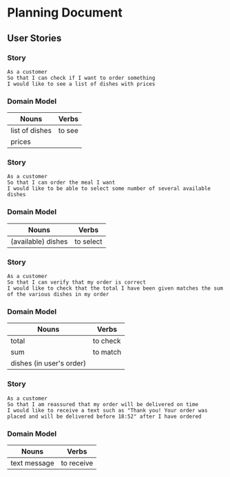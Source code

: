 # Planning Document

## User Stories

### Story

```
As a customer
So that I can check if I want to order something
I would like to see a list of dishes with prices
```

### Domain Model

| Nouns          | Verbs  |
| -------------- | ------ |
| list of dishes | to see |
| prices         |        |

### Story

```
As a customer
So that I can order the meal I want
I would like to be able to select some number of several available dishes
```

### Domain Model

| Nouns              | Verbs     |
| ------------------ | --------- |
| (available) dishes | to select |

### Story

```
As a customer
So that I can verify that my order is correct
I would like to check that the total I have been given matches the sum of the various dishes in my order
```

### Domain Model

| Nouns                    | Verbs    |
| ------------------------ | -------- |
| total                    | to check |
| sum                      | to match |
| dishes (in user's order) |          |

### Story

```
As a customer
So that I am reassured that my order will be delivered on time
I would like to receive a text such as "Thank you! Your order was placed and will be delivered before 18:52" after I have ordered
```

### Domain Model

| Nouns        | Verbs      |
| ------------ | ---------- |
| text message | to receive |

